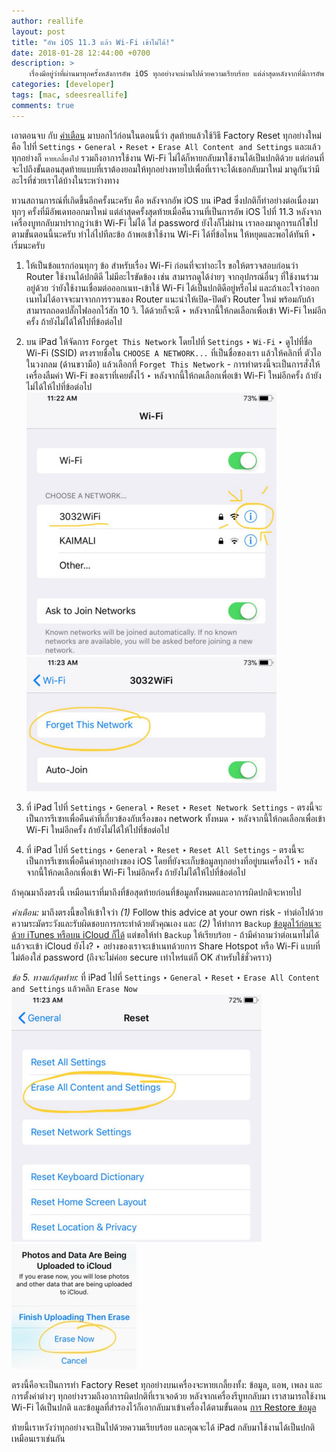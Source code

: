 ```yaml
---
author: reallife
layout: post
title: "อัพ iOS 11.3 แล้ว Wi-Fi เข้าไม่ได้!"
date: 2018-01-28 12:44:00 +0700
description: >
    เรื่องมีอยู่ว่าที่ผ่านมาทุกครั้งหลังการอัพ iOS ทุกอย่างจะผ่านไปด้วยความเรียบร้อย แต่ล่าสุดหลังจากที่มีการอัพ iPad เป็น iOS 11.3 เกิดการใช้งานในส่วนของ Wi-Fi ไม่ได้ คือ ใส่ password ยังไงเครื่องก็ยังไม่ยอมเข้าให้ (ทั้งๆ ที่ใส่ password ไม่ผิดแน่ๆ) แล้วเราจะแก้ไขอะไรได้บ้าง?
categories: [developer]
tags: [mac, sdeesreallife]
comments: true
---
```

เอาตอนจบ กับ [คำเตือน](#caution) มาบอกไว้ก่อนในตอนนี้ว่า สุดท้ายแล้วใช้วิธี Factory Reset ทุกอย่างใหม่ คือ ไปที่ `Settings` ‣ `General` ‣ `Reset` ‣ `Erase All Content and Settings` และแล้วทุกอย่างก็ `หายเกลี้ยงไป` รวมถึงอาการใช้งาน Wi-Fi ไม่ได้ก็หายกลับมาใช้งานได้เป็นปกติด้วย แต่ก่อนที่จะไปถึงขั้นตอนสุดท้ายแบบที่เราต้องยอมให้ทุกอย่างหายไปเพื่อที่เราจะได้เธอกลับมาใหม่ มาดูกันว่ามีอะไรที่ช่วยเราได้บ้างในระหว่างทาง

ทวนสถานการณ์ที่เกิดขึ้นอีกครั้งนะครับ คือ หลังจากอัพ iOS บน iPad ซึ่งปกติก็ทำอย่างต่อเนื่องมาทุกๆ ครั้งที่มีอัพเดทออกมาใหม่ แต่ล่าสุดครั้งสุดท้ายเมื่อคืนวานที่เป็นการอัพ iOS ไปที่ 11.3 หลังจากเครื่องบูทกลับมาปรากฎว่าเข้า Wi-Fi ไม่ได้ ใส่ password ยังไงก็ไม่ผ่าน เราลองมาดูการแก้ไขไปตามขั้นตอนนี้นะครับ ทำไล่ไปทีละข้อ ถ้าพอเข้าใช้งาน Wi-Fi ได้ที่ข้อไหน ให้หยุดและพอได้ทันที ‣ เริ่มนะครับ

1. ให้เป็นข้อแรกก่อนทุกๆ ข้อ สำหรับเรื่อง Wi-Fi ก่อนที่จะทำอะไร ขอให้ตรวจสอบก่อนว่า Router ใช้งานได้ปกติดี ไม่มีอะไรขัดข้อง เช่น สามารถดูได้ง่ายๆ จากอุปกรณ์อื่นๆ ที่ใช้งานร่วมอยู่ด้วย ว่ายังใช้งานเชื่อมต่อออกเนท-เข้าใช้ Wi-Fi ได้เป็นปกติดีอยู่หรือไม่ และถ้าเอะใจว่าออกเนทไม่ได้อาจจะมาจากการรวนของ Router แนะนำให้เปิด-ปิดตัว Router ใหม่ พร้อมกับถ้าสามารถถอดปลั๊กไฟออกไว้สัก 10 วิ. ได้ด้วยก็จะดี ‣ หลังจากนี้ให้กดเลือกเพื่อเข้า Wi-Fi ใหม่อีกครั้ง ถ้ายังไม่ได้ให้ไปที่ข้อต่อไป

2. บน iPad ให้จัดการ `Forget This Network` โดยไปที่ `Settings` ‣ `Wi-Fi` ‣ ดูไปที่ชื่อ Wi-Fi (SSID) ตรงรายชื่อใน `CHOOSE A NETWORK...` ที่เป็นชื่อของเรา แล้วให้คลิกที่ ตัวไอในวงกลม (ด้านขวามือ) แล้วเลือกที่ `Forget This Network` - การทำตรงนี้จะเป็นการสั่งให้เครื่องลืมค่า Wi-Fi ของเราที่เคยตั้งไว้ ‣ หลังจากนี้ให้กดเลือกเพื่อเข้า Wi-Fi ใหม่อีกครั้ง ถ้ายังไม่ได้ให้ไปที่ข้อต่อไป
![Wi-Fi Setting](/assets/img/authors/reallife/2018-01-28/wifi-setting-ios-11.jpg)
![Forget This Network Setting](/assets/img/authors/reallife/2018-01-28/forget-this-network.jpg)

3. ที่ iPad ไปที่ `Settings` ‣ `General` ‣ `Reset` ‣ `Reset Network Settings` - ตรงนี้จะเป็นการรีเซทเพื่อคืนค่าที่เกี่ยวข้องกับเรื่องของ network ทั้งหมด ‣ หลังจากนี้ให้กดเลือกเพื่อเข้า Wi-Fi ใหม่อีกครั้ง ถ้ายังไม่ได้ให้ไปที่ข้อต่อไป

4. ที่ iPad ไปที่ `Settings` ‣ `General` ‣ `Reset` ‣ `Reset All Settings` - ตรงนี้จะเป็นการรีเซทเพื่อคืนค่าทุกอย่างของ iOS โดยที่ยังจะเก็บข้อมูลทุกอย่างที่อยู่บนเครื่องไว้ ‣ หลังจากนี้ให้กดเลือกเพื่อเข้า Wi-Fi ใหม่อีกครั้ง ถ้ายังไม่ได้ให้ไปที่ข้อต่อไป

ถ้าคุณมาถึงตรงนี้ เหมือนเราที่มาถึงที่ข้อสุดท้ายก่อนที่ข้อมูลทั้งหมดและอาการผิดปกติจะหายไป

<a id="caution"></a>*คำเตือน:* มาถึงตรงนี้ขอให้เข้าใจว่า *(1)* Follow this advice at your own risk - ทำต่อไปด้วยความระมัดระวังและรับผิดชอบการกระทำด้วยตัวคุณเอง และ *(2)* ให้ทำการ `Backup` [ข้อมูลไว้ก่อนจะด้วย iTunes หรือบน iCloud ก็ได้](https://support.apple.com/th-th/HT203977) แต่ขอให้ทำ `Backup` ให้เรียบร้อย - ถ้ามีคำถามว่าต่อเนทไม่ได้แล้วจะเข้า iCloud ยังไง? ‣ อย่างของเราจะเข้าเนทด้วยการ Share Hotspot หรือ Wi-Fi แบบที่ไม่ต้องใส่ password (ถึงจะไม่ค่อย secure เท่าไหร่แต่ก็ OK สำหรับใช้ชั่วคราว)

*ข้อ 5. ทางแก้สุดท้าย:* ที่ iPad ไปที่ `Settings` ‣ `General` ‣ `Reset` ‣ `Erase All Content and Settings` แล้วคลิก `Erase Now`
![Erase All Content and Settings](/assets/img/authors/reallife/2018-01-28/erase-all-content-and-settings.jpg)
![Confirm to Erase Now](/assets/img/authors/reallife/2018-01-28/confirm-to-erase.jpg)

ตรงนี้คือจะเป็นการทำ Factory Reset ทุกอย่างบนเครื่องจะหายเกลี้ยงทั้ง: ข้อมูล, แอพ, เพลง และการตั้งค่าต่างๆ ทุกอย่างรวมถึงอาการผิดปกติที่เราเจอด้วย หลังจากเครื่องรีบูทกลับมา เราสามารถใช้งาน Wi-Fi ได้เป็นปกติ และข้อมูลที่สำรองไว้ก็เอากลับมาเข้าเครื่องได้ตามขั้นตอน [การ Restore ข้อมูล](https://support.apple.com/th-th/HT204184)


ท้ายนี้เราหวังว่าทุกอย่างจะเป็นไปด้วยความเรียบร้อย และคุณจะได้ iPad กลับมาใช้งานได้เป็นปกติเหมือนเราเช่นกัน
